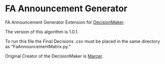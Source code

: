 # FA Announcement Generator

FA Announcement Generator Extension for [DecisionMaker](https://github.com/MarcerCyoon/DecisionMaker).

The version of this algorithm is 1.0.1.

To run this file the Final Decisions .csv must be placed in the same directory as "FaAnnouncementMatrix.py."

Original Creator of the DecisionMaker is [Marcer](https://github.com/MarcerCyoon).